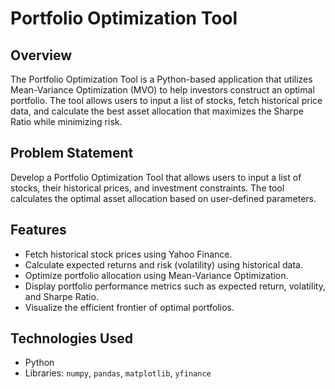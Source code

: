 # Portfolio Optimization Tool

## Overview

The Portfolio Optimization Tool is a Python-based application that utilizes Mean-Variance Optimization (MVO) to help investors construct an optimal portfolio. The tool allows users to input a list of stocks, fetch historical price data, and calculate the best asset allocation that maximizes the Sharpe Ratio while minimizing risk.

## Problem Statement

Develop a Portfolio Optimization Tool that allows users to input a list of stocks, their historical prices, and investment constraints. The tool calculates the optimal asset allocation based on user-defined parameters.

## Features

- Fetch historical stock prices using Yahoo Finance.
- Calculate expected returns and risk (volatility) using historical data.
- Optimize portfolio allocation using Mean-Variance Optimization.
- Display portfolio performance metrics such as expected return, volatility, and Sharpe Ratio.
- Visualize the efficient frontier of optimal portfolios.

## Technologies Used

- Python
- Libraries: `numpy`, `pandas`, `matplotlib`, `yfinance`
